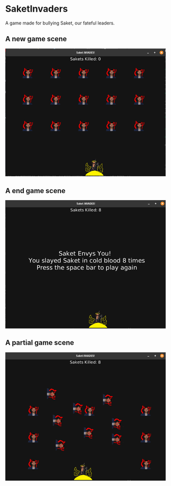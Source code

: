 # SaketInvaders
A game made for bullying Saket, our fateful leaders.

## A new game scene
![img](NewGame.png)

## A end game scene
![img](EndGame.png)

## A partial game scene
![img](PartailGame.png)
